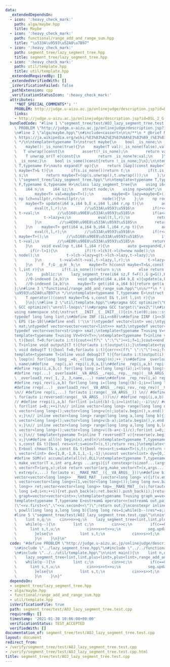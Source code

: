 ```yaml
---
data:
  _extendedDependsOn:
  - icon: ':heavy_check_mark:'
    path: alga/maybe.hpp
    title: Maybe
  - icon: ':heavy_check_mark:'
    path: functional/range_add_and_range_sum.hpp
    title: "\u533A\u9593\u52A0\u7B97"
  - icon: ':heavy_check_mark:'
    path: segment_tree/lazy_segment_tree.hpp
    title: segment_tree/lazy_segment_tree.hpp
  - icon: ':heavy_check_mark:'
    path: util/template.hpp
    title: util/template.hpp
  _extendedRequiredBy: []
  _extendedVerifiedWith: []
  _isVerificationFailed: false
  _pathExtension: cpp
  _verificationStatusIcon: ':heavy_check_mark:'
  attributes:
    '*NOT_SPECIAL_COMMENTS*': ''
    PROBLEM: http://judge.u-aizu.ac.jp/onlinejudge/description.jsp?id=DSL_2_G
    links:
    - http://judge.u-aizu.ac.jp/onlinejudge/description.jsp?id=DSL_2_G
  bundledCode: "#line 1 \"segment_tree/test/AOJ_lazy_segment_tree.test.cpp\"\n#define\
    \ PROBLEM \"http://judge.u-aizu.ac.jp/onlinejudge/description.jsp?id=DSL_2_G\"\
    \n#line 2 \"alga/maybe.hpp\"\n#include<cassert>\n\n/**\n * @brief Maybe\n * @see\
    \ https://ja.wikipedia.org/wiki/%E3%83%A2%E3%83%8A%E3%83%89_(%E3%83%97%E3%83%AD%E3%82%B0%E3%83%A9%E3%83%9F%E3%83%B3%E3%82%B0)#Maybe%E3%83%A2%E3%83%8A%E3%83%89\n\
    \ */\n\ntemplate<typename T>\nstruct maybe{\n    bool _is_none;\n    T val;\n\
    \    maybe():_is_none(true){}\n    maybe(T val):_is_none(false),val(val){}\n \
    \   T unwrap()const{\n        assert(!_is_none);\n        return val;\n    }\n\
    \    T unwrap_or(T e)const{\n        return _is_none?e:val;\n    }\n    bool is_none()const{return\
    \ _is_none;}\n    bool is_some()const{return !_is_none;}\n};\n\ntemplate<typename\
    \ T,typename F>\nauto expand(F op){\n    return [&op](const maybe<T>& s,const\
    \ maybe<T>& t){\n        if(s.is_none())return t;\n        if(t.is_none())return\
    \ s;\n        return maybe<T>(op(s.unwrap(),t.unwrap()));\n    };\n}\n#line 3\
    \ \"segment_tree/lazy_segment_tree.hpp\"\n\ntemplate<typename T,typename E,typename\
    \ F,typename G,typename H>\nclass lazy_segment_tree{\n    using i64=long long;\n\
    \    i64 n;\n    i64 sz;\n    struct node;\n    using np=node*;\n    struct node{\n\
    \        maybe<T> val=maybe<T>();\n        maybe<E> lazy=maybe<E>();\n       \
    \ np lch=nullptr,rch=nullptr;\n        node(){}\n    };\n    np root=new node();\n\
    \    maybe<T> update(i64 a,i64 b,E x,i64 l,i64 r,np t){\n        auto f=expand<T,F>(_f);\n\
    \        eval(t,l,r);\n        //\u533A\u9593\u5916\n        if(r<=a||b<=l)return\
    \ t->val;\n        //\u5168\u90E8\u533A\u9593\u5185\n        if(a<=l&&r<=b){\n\
    \            t->lazy=x;\n            eval(t,l,r);\n            return t->val;\n\
    \        }\n        //\u4E00\u90E8\u533A\u9593\u5185\n        return t->val=f(update(a,b,x,l,(l+r)/2,t->lch),update(a,b,x,(l+r)/2,r,t->rch));\n\
    \    }\n    maybe<T> get(i64 a,i64 b,i64 l,i64 r,np t){\n        auto f=expand<T,F>(_f);\n\
    \        eval(t,l,r);\n        //\u533A\u9593\u5916\n        if(r<=a||b<=l)return\
    \ maybe<T>();\n        //\u5168\u90E8\u533A\u9593\u5185\n        if(a<=l&&r<=b)return\
    \ t->val;\n        //\u4E00\u90E8\u533A\u9593\u5185\n        return f(get(a,b,l,(l+r)/2,t->lch),get(a,b,(l+r)/2,r,t->rch));\n\
    \    }\n    void eval(np t,i64 l,i64 r){\n        auto g=expand<E,G>(_g);\n  \
    \      if(r-l>1){\n            if(!t->lch)t->lch=new node();\n            if(!t->rch)t->rch=new\
    \ node();\n            t->lch->lazy=g(t->lch->lazy,t->lazy);\n            t->rch->lazy=g(t->rch->lazy,t->lazy);\n\
    \        }\n        t->val=h(t->val,t->lazy,l,r);\n        t->lazy=maybe<E>();\n\
    \    }\n    F _f;G _g;H _h;\n    maybe<T> h(const maybe<T>&s,const maybe<E>&t,int\
    \ l,int r){\n        if(t.is_none())return s;\n        else return maybe<T>(_h(s,t.unwrap(),l,r));\n\
    \    }\n    public:\n    lazy_segment_tree(i64 sz,F f=F(),G g=G(),H h=H()):n(1),sz(sz),_f(f),_g(g),_h(h){while(n<sz)n<<=1;}\n\
    \    //0-indexed [a,b)\n    void update(i64 a,i64 b,E x){update(a,b,x,0,n,root);}\n\
    \    //0-indexed [a,b)\n    maybe<T> get(i64 a,i64 b){return get(a,b,0,n,root);}\n\
    };\n#line 3 \"functional/range_add_and_range_sum.hpp\"\n\n/**\n * @brief \u533A\
    \u9593\u52A0\u7B97\n */\n\ntemplate<typename T,typename E>\nstruct range_add_and_range_sum{\n\
    \    T operator()(const maybe<T>& s,const E& t,int l,int r){\n        return s.unwrap_or(T())+t*(r-l);\n\
    \    }\n};\n#line 2 \"util/template.hpp\"\n#pragma GCC optimize(\"Ofast\")\n#pragma\
    \ GCC optimize(\"unroll-loops\")\n#pragma GCC target(\"avx2\")\n#include<bits/stdc++.h>\n\
    using namespace std;\nstruct __INIT__{__INIT__(){cin.tie(0);ios::sync_with_stdio(false);cout<<fixed<<setprecision(15);}}__INIT__;\n\
    typedef long long lint;\n#define INF (1LL<<60)\n#define IINF (1<<30)\n#define\
    \ EPS (1e-10)\n#define endl ('\\n')\ntypedef vector<lint> vec;\ntypedef vector<vector<lint>>\
    \ mat;\ntypedef vector<vector<vector<lint>>> mat3;\ntypedef vector<string> svec;\n\
    typedef vector<vector<string>> smat;\ntemplate<typename T>using V=vector<T>;\n\
    template<typename T>using VV=V<V<T>>;\ntemplate<typename T>inline void output(T\
    \ t){bool f=0;for(auto i:t){cout<<(f?\" \":\"\")<<i;f=1;}cout<<endl;}\ntemplate<typename\
    \ T>inline void output2(T t){for(auto i:t)output(i);}\ntemplate<typename T>inline\
    \ void debug(T t){bool f=0;for(auto i:t){cerr<<(f?\" \":\"\")<<i;f=1;}cerr<<endl;}\n\
    template<typename T>inline void debug2(T t){for(auto i:t)output(i);}\n#define\
    \ loop(n) for(long long _=0;_<(long long)(n);++_)\n#define _overload4(_1,_2,_3,_4,name,...)\
    \ name\n#define __rep(i,a) repi(i,0,a,1)\n#define _rep(i,a,b) repi(i,a,b,1)\n\
    #define repi(i,a,b,c) for(long long i=(long long)(a);i<(long long)(b);i+=c)\n\
    #define rep(...) _overload4(__VA_ARGS__,repi,_rep,__rep)(__VA_ARGS__)\n#define\
    \ _overload3_rev(_1,_2,_3,name,...) name\n#define _rep_rev(i,a) repi_rev(i,0,a)\n\
    #define repi_rev(i,a,b) for(long long i=(long long)(b)-1;i>=(long long)(a);--i)\n\
    #define rrep(...) _overload3_rev(__VA_ARGS__,repi_rev,_rep_rev)(__VA_ARGS__)\n\
    \n// #define rep(i,...) for(auto i:range(__VA_ARGS__)) \n// #define rrep(i,...)\
    \ for(auto i:reversed(range(__VA_ARGS__)))\n// #define repi(i,a,b) for(lint i=lint(a);i<(lint)(b);++i)\n\
    // #define rrepi(i,a,b) for(lint i=lint(b)-1;i>=lint(a);--i)\n// #define irep(i)\
    \ for(lint i=0;;++i)\n// inline vector<long long> range(long long n){if(n<=0)return\
    \ vector<long long>();vector<long long>v(n);iota(v.begin(),v.end(),0LL);return\
    \ v;}\n// inline vector<long long> range(long long a,long long b){if(b<=a)return\
    \ vector<long long>();vector<long long>v(b-a);iota(v.begin(),v.end(),a);return\
    \ v;}\n// inline vector<long long> range(long long a,long long b,long long c){if((b-a+c-1)/c<=0)return\
    \ vector<long long>();vector<long long>v((b-a+c-1)/c);for(int i=0;i<(int)v.size();++i)v[i]=i?v[i-1]+c:a;return\
    \ v;}\n// template<typename T>inline T reversed(T v){reverse(v.begin(),v.end());return\
    \ v;}\n#define all(n) begin(n),end(n)\ntemplate<typename T,typename E>bool chmin(T&\
    \ s,const E& t){bool res=s>t;s=min<T>(s,t);return res;}\ntemplate<typename T,typename\
    \ E>bool chmax(T& s,const E& t){bool res=s<t;s=max<T>(s,t);return res;}\nconst\
    \ vector<lint> dx={1,0,-1,0,1,1,-1,-1};\nconst vector<lint> dy={0,1,0,-1,1,-1,1,-1};\n\
    #define SUM(v) accumulate(all(v),0LL)\ntemplate<typename T,typename ...Args>auto\
    \ make_vector(T x,int arg,Args ...args){if constexpr(sizeof...(args)==0)return\
    \ vector<T>(arg,x);else return vector(arg,make_vector<T>(x,args...));}\n#define\
    \ extrep(v,...) for(auto v:__MAKE_MAT__({__VA_ARGS__}))\n#define bit(n,a) ((n>>a)&1)\n\
    vector<vector<long long>> __MAKE_MAT__(vector<long long> v){if(v.empty())return\
    \ vector<vector<long long>>(1,vector<long long>());long long n=v.back();v.pop_back();vector<vector<long\
    \ long>> ret;vector<vector<long long>> tmp=__MAKE_MAT__(v);for(auto e:tmp)for(long\
    \ long i=0;i<n;++i){ret.push_back(e);ret.back().push_back(i);}return ret;}\nusing\
    \ graph=vector<vector<int>>;\ntemplate<typename T>using graph_w=vector<vector<pair<int,T>>>;\n\
    template<typename T,typename E>ostream& operator<<(ostream& out,pair<T,E>v){out<<\"\
    (\"<<v.first<<\",\"<<v.second<<\")\";return out;}\nconstexpr inline long long\
    \ powll(long long a,long long b){long long res=1;while(b--)res*=a;return res;}\n\
    #line 5 \"segment_tree/test/AOJ_lazy_segment_tree.test.cpp\"\n\nint main(){\n\
    \    lint n,q;\n    cin>>n>>q;\n    lazy_segment_tree<lint,lint,plus<lint>,plus<lint>,range_add_and_range_sum<lint,lint>>seg(n);\n\
    \    while(q--){\n        lint c;\n        cin>>c;\n        if(c==0){\n      \
    \      lint s,t,u;\n            cin>>s>>t>>u;\n            seg.update(s-1,t,u);\n\
    \        }else{\n            lint s,t;\n            cin>>s>>t;\n            cout<<seg.get(s-1,t).unwrap_or(0)<<endl;\n\
    \        }\n    }\n}\n"
  code: "#define PROBLEM \"http://judge.u-aizu.ac.jp/onlinejudge/description.jsp?id=DSL_2_G\"\
    \n#include \"../lazy_segment_tree.hpp\"\n#include \"../../functional/range_add_and_range_sum.hpp\"\
    \n#include \"../../util/template.hpp\"\n\nint main(){\n    lint n,q;\n    cin>>n>>q;\n\
    \    lazy_segment_tree<lint,lint,plus<lint>,plus<lint>,range_add_and_range_sum<lint,lint>>seg(n);\n\
    \    while(q--){\n        lint c;\n        cin>>c;\n        if(c==0){\n      \
    \      lint s,t,u;\n            cin>>s>>t>>u;\n            seg.update(s-1,t,u);\n\
    \        }else{\n            lint s,t;\n            cin>>s>>t;\n            cout<<seg.get(s-1,t).unwrap_or(0)<<endl;\n\
    \        }\n    }\n}"
  dependsOn:
  - segment_tree/lazy_segment_tree.hpp
  - alga/maybe.hpp
  - functional/range_add_and_range_sum.hpp
  - util/template.hpp
  isVerificationFile: true
  path: segment_tree/test/AOJ_lazy_segment_tree.test.cpp
  requiredBy: []
  timestamp: '2021-01-30 10:06:08+09:00'
  verificationStatus: TEST_ACCEPTED
  verifiedWith: []
documentation_of: segment_tree/test/AOJ_lazy_segment_tree.test.cpp
layout: document
redirect_from:
- /verify/segment_tree/test/AOJ_lazy_segment_tree.test.cpp
- /verify/segment_tree/test/AOJ_lazy_segment_tree.test.cpp.html
title: segment_tree/test/AOJ_lazy_segment_tree.test.cpp
---
```

